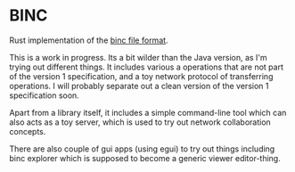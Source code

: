 # BINC

Rust implementation of the [binc file format](https://github.com/kurasu/binc).

This is a work in progress. Its a bit wilder than the Java version, as I'm trying out different things.
It includes various a operations that are not part of the version 1 specification, and a toy network protocol of
transferring operations. I will probably separate out a clean version of the version 1 specification soon.

Apart from a library itself, it includes a simple command-line tool which can also acts as a toy server, which is used
to try out network collaboration concepts.

There are also couple of gui apps (using egui) to try out things including binc explorer which is supposed to become
a generic viewer editor-thing.
